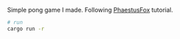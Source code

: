 Simple pong game I made. Following [PhaestusFox](https://www.youtube.com/watch?v=cfWneHSph4E) tutorial.

```bash
# run
cargo run -r
```
